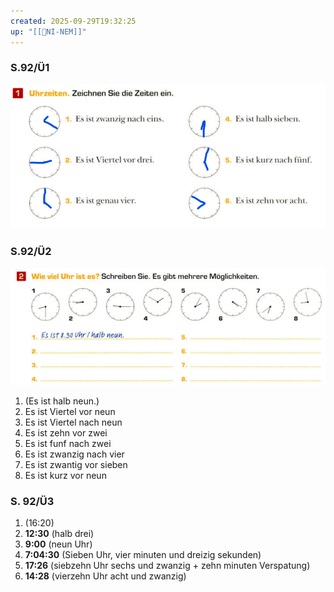 ```yaml
---
created: 2025-09-29T19:32:25
up: "[[📖NI-NEM]]"
---
```

### S.92/Ü1
![](../../Assets/Pasted%20image%2020250929193649.png)


### S.92/Ü2
![](../../Assets/Pasted%20image%2020250929193715.png)

1. (Es ist halb neun.)
2. Es ist Viertel vor neun
3. Es ist Viertel nach neun
4. Es ist zehn vor zwei
5. Es ist funf nach zwei
6. Es ist zwanzig nach vier
7. Es ist zwantig vor sieben
8. Es ist kurz vor neun

### S. 92/Ü3
1. (16:20)
2. **12:30** (halb drei)
3. **9:00** (neun Uhr)
4. **7:04:30** (Sieben Uhr, vier minuten und dreizig sekunden)
5. **17:26** (siebzehn Uhr sechs und zwanzig + zehn minuten Verspatung)
6. **14:28** (vierzehn Uhr acht und zwanzig)
